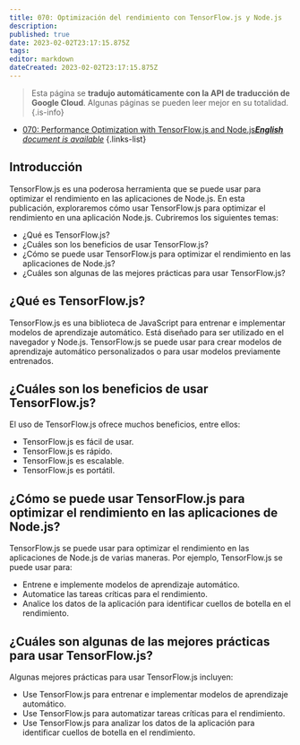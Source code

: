```yaml
---
title: 070: Optimización del rendimiento con TensorFlow.js y Node.js
description: 
published: true
date: 2023-02-02T23:17:15.875Z
tags: 
editor: markdown
dateCreated: 2023-02-02T23:17:15.875Z
---
```


> Esta página se **tradujo automáticamente con la API de traducción de Google Cloud**.
Algunas páginas se pueden leer mejor en su totalidad.{.is-info}



- [070: Performance Optimization with TensorFlow.js and Node.js***English** document is available*](/en/Knowledge-base/TensorFlow-js/Learning/070-performance-optimization-with-tensorflow-js-and-node-js)
{.links-list}


## Introducción

TensorFlow.js es una poderosa herramienta que se puede usar para optimizar el rendimiento en las aplicaciones de Node.js. En esta publicación, exploraremos cómo usar TensorFlow.js para optimizar el rendimiento en una aplicación Node.js. Cubriremos los siguientes temas:

- ¿Qué es TensorFlow.js?
- ¿Cuáles son los beneficios de usar TensorFlow.js?
- ¿Cómo se puede usar TensorFlow.js para optimizar el rendimiento en las aplicaciones de Node.js?
- ¿Cuáles son algunas de las mejores prácticas para usar TensorFlow.js?

## ¿Qué es TensorFlow.js?

TensorFlow.js es una biblioteca de JavaScript para entrenar e implementar modelos de aprendizaje automático. Está diseñado para ser utilizado en el navegador y Node.js. TensorFlow.js se puede usar para crear modelos de aprendizaje automático personalizados o para usar modelos previamente entrenados.

## ¿Cuáles son los beneficios de usar TensorFlow.js?

El uso de TensorFlow.js ofrece muchos beneficios, entre ellos:

- TensorFlow.js es fácil de usar.
- TensorFlow.js es rápido.
- TensorFlow.js es escalable.
- TensorFlow.js es portátil.

## ¿Cómo se puede usar TensorFlow.js para optimizar el rendimiento en las aplicaciones de Node.js?

TensorFlow.js se puede usar para optimizar el rendimiento en las aplicaciones de Node.js de varias maneras. Por ejemplo, TensorFlow.js se puede usar para:

- Entrene e implemente modelos de aprendizaje automático.
- Automatice las tareas críticas para el rendimiento.
- Analice los datos de la aplicación para identificar cuellos de botella en el rendimiento.

## ¿Cuáles son algunas de las mejores prácticas para usar TensorFlow.js?

Algunas mejores prácticas para usar TensorFlow.js incluyen:

- Use TensorFlow.js para entrenar e implementar modelos de aprendizaje automático.
- Use TensorFlow.js para automatizar tareas críticas para el rendimiento.
- Use TensorFlow.js para analizar los datos de la aplicación para identificar cuellos de botella en el rendimiento.